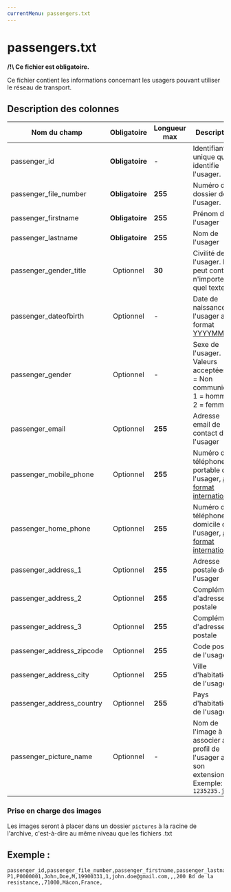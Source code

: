 ```yaml
---
currentMenu: passengers.txt
---
```


# passengers.txt

**/!\ Ce fichier est obligatoire.**

Ce fichier contient les informations concernant les usagers pouvant utiliser le réseau de transport.

## Description des colonnes

| Nom du champ             |  Obligatoire     |  Longueur max |  Description |
|---------------------------|:----------------:|------|--------------|
| passenger_id              |  **Obligatoire** |   -  |  Identifiant unique qui identifie l'usager. |
| passenger_file_number     |  **Obligatoire** |  **255** |  Numéro de dossier de l'usager. |
| passenger_firstname       |  **Obligatoire** |  **255** |  Prénom de l'usager |
| passenger_lastname        |  **Obligatoire** |  **255** |  Nom de l'usager |
| passenger_gender_title    |  Optionnel       |  **30**  |  Civilité de l'usager. Il peut contenir n'importe quel texte. |
| passenger_dateofbirth     |  Optionnel       |   -  |  Date de naissance de l'usager au format [YYYYMMDD](types.html#Dates) |
| passenger_gender          |  Optionnel       |   -  |  Sexe de l'usager.  Valeurs acceptées :  0 = Non communiqué, 1 = homme, 2 = femme |
| passenger_email           |  Optionnel       |  **255** |  Adresse email de contact de l'usager |
| passenger_mobile_phone    |  Optionnel       |  **255** |  Numéro de téléphone portable de l'usager, [au format international](types.html) |
| passenger_home_phone      |  Optionnel       |  **255** |  Numéro de téléphone du domicile de l'usager, [au format international](types.html) |
| passenger_address_1       |  Optionnel       |  **255** |  Adresse postale de l'usager |
| passenger_address_2       |  Optionnel       |  **255** |  Complément d'adresse postale |
| passenger_address_3       |  Optionnel       |  **255** |  Complément d'adresse postale |
| passenger_address_zipcode |  Optionnel       |  **255** |  Code postal de l'usager |
| passenger_address_city    |  Optionnel       |  **255** |  Ville d'habitation de l'usager |
| passenger_address_country |  Optionnel       |  **255** |  Pays d'habitation de l'usager |
| passenger_picture_name    |  Optionnel       |   -  |  Nom de l'image à associer au profil de l'usager avec son extension. Exemple: `1235235.jpg` | 

### Prise en charge des images

Les images seront à placer dans un dossier `pictures` à la racine de l'archive, c'est-à-dire au même niveau que les fichiers .txt

## Exemple :
```
passenger_id,passenger_file_number,passenger_firstname,passenger_lastname,passenger_gender_title,passenger_dateofbirth,passenger_gender,passenger_email,passenger_mobile_phone,passenger_home_phone,passenger_address_1,passenger_address_2,passenger_address_3,passenger_address_zipcode,passenger_address_city,passenger_address_country,passenger_picture_name
P1,P0000001,John,Doe,M,19900331,1,john.doe@gmail.com,,,200 Bd de la resistance,,71000,Mâcon,France,
```
